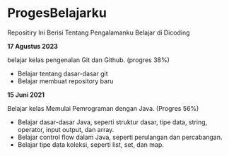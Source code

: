 # ProgesBelajarku
Repositiry Ini Berisi Tentang Pengalamanku Belajar di Dicoding

**17 Agustus 2023**

belajar kelas pengenalan Git dan Github. (progres 38%)
 * Belajar tentang dasar-dasar git
 * Belajar membuat repository baru
   
**15 Juni 2021**

Belajar kelas Memulai Pemrograman dengan Java. (Progres 56%)
  * Belajar dasar-dasar Java, seperti struktur dasar, tipe data, string, operator, input output, dan array.
  * Belajar control flow dalam Java, seperti perulangan dan percabangan.
  * Belajar tipe data koleksi, seperti list, set, dan map.   
